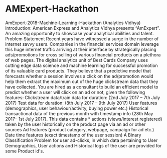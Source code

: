 # AMExpert-Hackathon
AmExpert-2018-Machine-Learning-Hackathon (Analytics Vidhya) Introduction: American Express and Analytics Vidhya presents “AmExpert”. An amazing opportunity to showcase your analytical abilities and talent.  Problem Statement Recent years have witnessed a surge in the number of internet savvy users. Companies in the financial services domain leverage this huge internet traffic arriving at their interface by strategically placing ads/promotions for cross selling of various financial products on a plethora of web pages. The digital analytics unit of Best Cards Company uses cutting edge data science and machine learning for successful promotion of its valuable card products. They believe that a predictive model that forecasts whether a session involves a click on the ad/promotion would help them extract the maximum out of the huge clickstream data that they have collected. You are hired as a consultant to build an efficient model to predict whether a user will click on an ad or not, given the following features:  Clickstream data/train data for duration: (2nd July 2017 – 7th July 2017) Test data for duration: (8th July 2017 – 9th July 2017) User features (demographics, user behaviour/activity, buying power etc.) Historical transactional data of the previous month with timestamp info (28th May 2017– 1st July 2017). This data contains * actions (views/interest registered) taken by the user historically on the product page via an ad or other sources Ad features (product category, webpage, campaign for ad etc.) Date time features (exact timestamp of the user session) A Binary Classification Problem for user ad-clicks, in which data pertaining to User Demographics, User actions and Historical logs of the user are provided for some Product id's.

